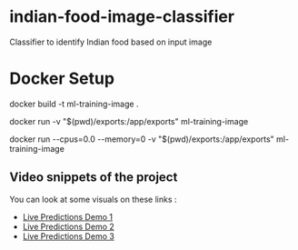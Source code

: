# indian-food-image-classifier
Classifier to identify Indian food based on input image

# Docker Setup


docker build -t ml-training-image .

docker run -v "$(pwd)/exports:/app/exports" ml-training-image

docker run --cpus=0.0 --memory=0 -v "$(pwd)/exports:/app/exports" ml-training-image


 ## Video snippets of the project
 You can look at some visuals on these links :
 
  * [Live Predictions Demo 1](https://drive.google.com/file/d/1zV1f845e7bwsS113sX7Cj9B1bc_N21GX/view?usp=drive_link)
  * [Live Predictions Demo 2](https://drive.google.com/file/d/1KhxbvOvG-6Obuxw2pOX8F8kTzfFraFZ_/view?usp=drive_link) 
  * [Live Predictions Demo 3](https://drive.google.com/file/d/1WryvOGwt72YQPG_LuwGobtYnGRZEabUB/view?usp=drive_link)
